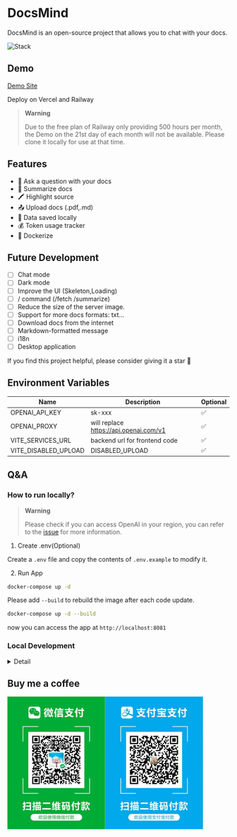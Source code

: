 # DocsMind

DocsMind is an open-source project that allows you to chat with your docs.

![Stack](https://skillicons.dev/icons?i=vite,react,ts,tailwind,flask)

## Demo

[Demo Site](https://chat-markdown.alanwang.site/)

Deploy on Vercel and Railway

> **Warning**
>
> Due to the free plan of Railway only providing 500 hours per month, the Demo on the 21st day of each month will not be available. Please clone it locally for use at that time.

## Features

- 🤖 Ask a question with your docs
- 📝 Summarize docs
- 🖍️ Highlight source
- 📤 Upload docs (.pdf,.md)
- 💾 Data saved locally
- 💰 Token usage tracker
- 🐳 Dockerize

## Future Development

- [ ] Chat mode
- [ ] Dark mode
- [ ] Improve the UI (Skeleton,Loading)
- [ ] / command (/fetch /summarize)
- [ ] Reduce the size of the server image.
- [ ] Support for more docs formats: txt...
- [ ] Download docs from the internet
- [ ] Markdown-formatted message
- [ ] i18n
- [ ] Desktop application

If you find this project helpful, please consider giving it a star 🌟

## Environment Variables

| Name                 | Description                            | Optional |
| -------------------- | -------------------------------------- | -------- |
| OPENAI_API_KEY       | sk-xxx                                 | ✅       |
| OPENAI_PROXY         | will replace https://api.openai.com/v1 | ✅       |
| VITE_SERVICES_URL    | backend url for frontend code          | ✅       |
| VITE_DISABLED_UPLOAD | DISABLED_UPLOAD                        | ✅       |

## Q&A

### How to run locally?

> **Warning**
>
> Please check if you can access OpenAI in your region, you can refer to the [issue](https://github.com/3Alan/chat-markdown/issues/3#issuecomment-1511470063) for more information.

1. Create .env(Optional)

Create a `.env` file and copy the contents of `.env.example` to modify it.

2. Run App

```bash
docker-compose up -d
```

Please add `--build` to rebuild the image after each code update.

```bash
docker-compose up -d --build
```

now you can access the app at `http://localhost:8081`

### Local Development

<details>
  <summary>Detail</summary>

#### Create .env(Optional)

Create a `.env` file and copy the contents of `.env.example` to modify it.

#### Run Frontend

1. Install dependencies

```
yarn
```

2. Run app

```
yarn dev
```

#### Run Backend

you need a python environment

1. Create virtual environment

```
cd server
python -m venv .venv
```

2. Active virtual environment

windows

```
.venv\Scripts\activate
```

mac

```
. .venv/bin/activate
```

3. Install dependencies

```
pip install -r requirements.txt
```

4. Run Services

```
flask run --reload --port=8080
```

#### Install pdf2htmlEX for PDF convert

```shell
docker pull pdf2htmlex/pdf2htmlex:0.18.8.rc2-master-20200820-alpine-3.12.0-x86_64
```

set alias

```shell
alias pdf2htmlEX='docker run -ti --rm -v "`pwd`":/pdf -w /pdf pdf2htmlex/pdf2htmlex:0.18.8.rc2-master-20200820-alpine-3.12.0-x86_64'
```

</details>

## Buy me a coffee

<img height="300" src="https://raw.githubusercontent.com/3Alan/images/master/img/%E5%BE%AE%E4%BF%A1%E6%94%AF%E4%BB%98%E5%AE%9D%E4%BA%8C%E5%90%88%E4%B8%80%E6%94%B6%E6%AC%BE%E7%A0%81.jpg" />
